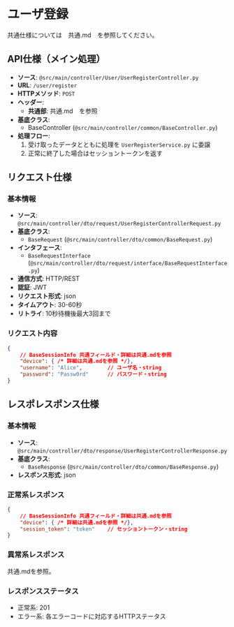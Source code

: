 # ユーザ登録
共通仕様については　共通.md　を参照してください。

## API仕様（メイン処理）
- **ソース**: `@src/main/controller/User/UserRegisterController.py`
- **URL**: `/user/register`
- **HTTPメソッド**: `POST`
- **ヘッダー**:
    - **共通部**: 共通.md　を参照
- **基底クラス**:
    - BaseController (`@src/main/controller/common/BaseController.py`)
- **処理フロー**:
    1. 受け取ったデータとともに処理を `UserRegisterService.py` に委譲
    2. 正常に終了した場合はセッショントークンを返す


## リクエスト仕様
### 基本情報
- **ソース**: `@src/main/controller/dto/request/UserRegisterControllerRequest.py`
- **基底クラス**:
    - `BaseRequest` (`@src/main/controller/dto/common/BaseRequest.py`)
- **インタフェース**:
    - `BaseRequestInterface` (`@src/main/controller/dto/request/interface/BaseRequestInterface.py`)
- **通信方式**: HTTP/REST
- **認証**: JWT
- **リクエスト形式**: json
- **タイムアウト**: 30-60秒
- **リトライ**: 10秒待機後最大3回まで

### リクエスト内容
```json
{  
    // BaseSessionInfo 共通フィールド・詳細は共通.mdを参照
    "device": { /* 詳細は共通.mdを参照 */},
    "username": "Alice",        // ユーザ名・string
    "password": "Passw0rd"      // パスワード・string
}
```


## レスポレスポンス仕様
### 基本情報
- **ソース**: `@src/main/controller/dto/response/UserRegisterControllerResponse.py`
- **基底クラス**:
    - `BaseResponse` (`@src/main/controller/dto/common/BaseResponse.py`)
- **レスポンス形式**: json

### 正常系レスポンス
```json
{
    // BaseSessionInfo 共通フィールド・詳細は共通.mdを参照
    "device": { /* 詳細は共通.mdを参照 */},
    "session_token": "token"    // セッショントークン・string
}
```

### 異常系レスポンス
共通.mdを参照。

### レスポンスステータス
- 正常系: 201
- エラー系: 各エラーコードに対応するHTTPステータス

